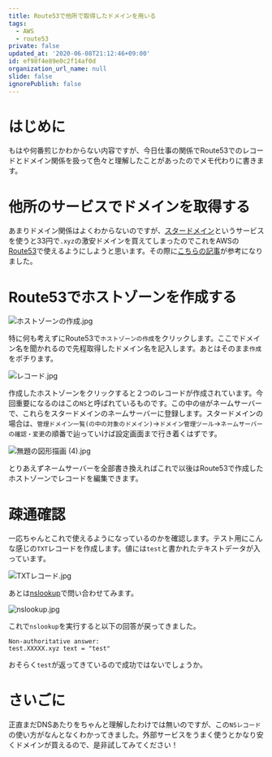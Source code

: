 ```yaml
---
title: Route53で他所で取得したドメインを用いる
tags:
  - AWS
  - route53
private: false
updated_at: '2020-06-08T21:12:46+09:00'
id: ef98f4e89e0c2f14af0d
organization_url_name: null
slide: false
ignorePublish: false
---
```

# はじめに

もはや何番煎じかわからない内容ですが、今日仕事の関係でRoute53でのレコードとドメイン関係を扱って色々と理解したことがあったのでメモ代わりに書きます。

# 他所のサービスでドメインを取得する

あまりドメイン関係はよくわからないのですが、[スタードメイン](https://secure.netowl.jp/star-domain/)というサービスを使うと33円で`.xyz`の激安ドメインを買えてしまったのでこれをAWSの[Route53](https://aws.amazon.com/jp/route53/)で使えるようにしようと思います。その際に[こちらの記事](https://mel.onl/onamae-domain-aws-route-53/)が参考になりました。

# Route53でホストゾーンを作成する

![ホストゾーンの作成.jpg](https://qiita-image-store.s3.ap-northeast-1.amazonaws.com/0/209689/cd4776a5-13ec-a2e2-f1e6-491c8bcf41e8.jpeg)

特に何も考えずにRoute53で`ホストゾーンの作成`をクリックします。ここでドメイン名を聞かれるので先程取得したドメイン名を記入します。あとはそのまま`作成`をポチります。

![レコード.jpg](https://qiita-image-store.s3.ap-northeast-1.amazonaws.com/0/209689/884006a0-aff7-7d70-d7a5-93e5a02e0280.jpeg)

作成したホストゾーンをクリックすると２つのレコードが作成されています。今回重要になるのはこの`NS`と呼ばれているものです。この中の`値`がネームサーバーで、これらをスタードメインのネームサーバーに登録します。スタードメインの場合は、`管理ドメイン一覧(の中の対象のドメイン)`->`ドメイン管理ツール`->`ネームサーバーの確認・変更`の順番で辿っていけば設定画面まで行き着くはずです。

![無題の図形描画 (4).jpg](https://qiita-image-store.s3.ap-northeast-1.amazonaws.com/0/209689/c472f938-f8b1-6f43-7264-05beac1f1556.jpeg)

とりあえずネームサーバーを全部書き換えればこれで以後はRoute53で作成したホストゾーンでレコードを編集できます。

# 疎通確認

一応ちゃんとこれで使えるようになっているのかを確認します。テスト用にこんな感じの`TXT`レコードを作成します。値には`test`と書かれたテキストデータが入っています。

![TXTレコード.jpg](https://qiita-image-store.s3.ap-northeast-1.amazonaws.com/0/209689/3984ead1-8283-9579-641d-5e4e8a4f11ef.jpeg)

あとは[nslookup](https://www.cman.jp/network/support/nslookup.html)で問い合わせてみます。

![nslookup.jpg](https://qiita-image-store.s3.ap-northeast-1.amazonaws.com/0/209689/68266efc-f480-a17c-288f-af5870bc6422.jpeg)

これで`nslookup`を実行すると以下の回答が戻ってきました。

```
Non-authoritative answer:
test.XXXXX.xyz text = "test"
```

おそらく`test`が返ってきているので成功ではないでしょうか。

# さいごに

正直まだDNSあたりをちゃんと理解したわけでは無いのですが、この`NSレコード`の使い方がなんとなくわかってきました。外部サービスをうまく使うとかなり安くドメインが買えるので、是非試してみてください！



